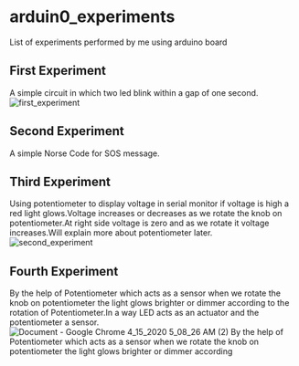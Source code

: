 # arduin0_experiments
List of experiments performed by me using arduino board
## First Experiment ##
A simple circuit in which two led blink within a gap of one second.
![first_experiment](https://user-images.githubusercontent.com/53506835/78364435-0f1bf700-75db-11ea-9b88-75977d02d045.png)
## Second Experiment ##
 A simple Norse Code for SOS message.
## Third Experiment ##
Using potentiometer to display voltage in serial monitor if voltage is high a red light glows.Voltage increases or decreases as we rotate the knob on potentiometer.At right side voltage is zero and as we rotate it voltage increases.Will explain more about potentiometer later.
![second_experiment](https://user-images.githubusercontent.com/53506835/79048344-1c1f9280-7c3a-11ea-8045-988a06109f3e.png)
## Fourth Experiment ##
By the help of Potentiometer which acts as a sensor when we rotate the knob on potentiometer the light glows brighter or dimmer according to the rotation of Potentiometer.In a way LED acts as an actuator and the potentiometer a sensor.
![Document - Google Chrome 4_15_2020 5_08_26 AM (2)](https://user-images.githubusercontent.com/53506835/79300833-83249c00-7f05-11ea-8cc6-7776f3eece47.png)
By the help of Potentiometer which acts as a sensor when we rotate the knob on potentiometer the light glows brighter or dimmer according 
